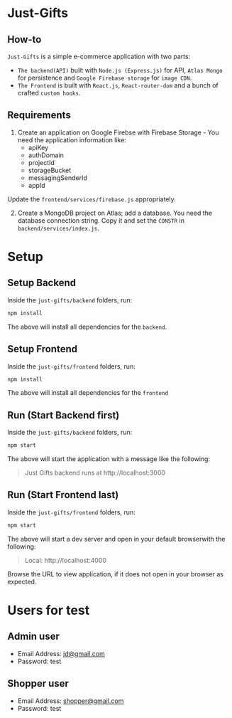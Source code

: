 # Just-Gifts

## How-to

`Just-Gifts` is a simple e-commerce application with two parts:

- `The backend(API)` built with `Node.js (Express.js)` for API, `Atlas Mongo` for persistence and `Google Firebase storage` for `image CDN`.
- `The Frontend` is built with `React.js`, `React-router-dom` and a bunch of crafted `custom hooks`.

## Requirements

1. Create an application on Google Firebse with Firebase Storage - You need the application information like:
   - apiKey
   - authDomain
   - projectId
   - storageBucket
   - messagingSenderId
   - appId

Update the `frontend/services/firebase.js` appropriately.

2. Create a MongoDB project on Atlas; add a database. You need the database connection string. Copy it and set the `CONSTR` in `backend/services/index.js`.

# Setup

## Setup Backend

Inside the `just-gifts/backend` folders, run:

```bash
npm install
```

The above will install all dependencies for the `backend`.

## Setup Frontend

Inside the `just-gifts/frontend` folders, run:

```bash
npm install
```

The above will install all dependencies for the `frontend`

## Run (Start Backend first)

Inside the `just-gifts/backend` folders, run:

```bash
npm start
```

The above will start the application with a message like the following:

> Just Gifts backend runs at http://localhost:3000

## Run (Start Frontend last)

Inside the `just-gifts/frontend` folders, run:

```bash
npm start
```

The above will start a dev server and open in your default browserwith the following:

> Local: http://localhost:4000

Browse the URL to view application, if it does not open in your browser as expected.

# Users for test

## Admin user

- Email Address: jd@gmail.com
- Password: test

## Shopper user

- Email Address: shopper@gmail.com
- Password: test
